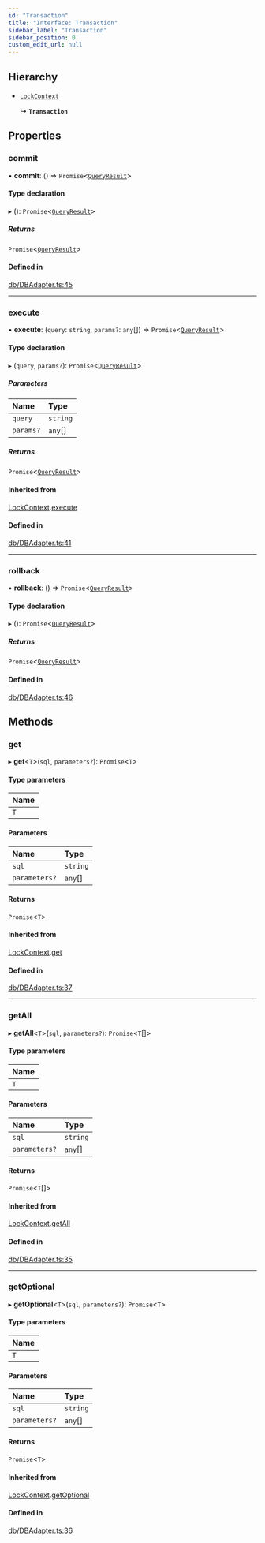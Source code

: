 ```yaml
---
id: "Transaction"
title: "Interface: Transaction"
sidebar_label: "Transaction"
sidebar_position: 0
custom_edit_url: null
---
```


## Hierarchy

- [`LockContext`](LockContext.md)

  ↳ **`Transaction`**

## Properties

### commit

• **commit**: () => `Promise`<[`QueryResult`](QueryResult.md)\>

#### Type declaration

▸ (): `Promise`<[`QueryResult`](QueryResult.md)\>

##### Returns

`Promise`<[`QueryResult`](QueryResult.md)\>

#### Defined in

[db/DBAdapter.ts:45](https://github.com/powersync-ja/powersync-react-native-sdk/blob/65a3c12/packages/powersync-sdk-common/src/db/DBAdapter.ts#L45)

___

### execute

• **execute**: (`query`: `string`, `params?`: `any`[]) => `Promise`<[`QueryResult`](QueryResult.md)\>

#### Type declaration

▸ (`query`, `params?`): `Promise`<[`QueryResult`](QueryResult.md)\>

##### Parameters

| Name | Type |
| :------ | :------ |
| `query` | `string` |
| `params?` | `any`[] |

##### Returns

`Promise`<[`QueryResult`](QueryResult.md)\>

#### Inherited from

[LockContext](LockContext.md).[execute](LockContext.md#execute)

#### Defined in

[db/DBAdapter.ts:41](https://github.com/powersync-ja/powersync-react-native-sdk/blob/65a3c12/packages/powersync-sdk-common/src/db/DBAdapter.ts#L41)

___

### rollback

• **rollback**: () => `Promise`<[`QueryResult`](QueryResult.md)\>

#### Type declaration

▸ (): `Promise`<[`QueryResult`](QueryResult.md)\>

##### Returns

`Promise`<[`QueryResult`](QueryResult.md)\>

#### Defined in

[db/DBAdapter.ts:46](https://github.com/powersync-ja/powersync-react-native-sdk/blob/65a3c12/packages/powersync-sdk-common/src/db/DBAdapter.ts#L46)

## Methods

### get

▸ **get**<`T`\>(`sql`, `parameters?`): `Promise`<`T`\>

#### Type parameters

| Name |
| :------ |
| `T` |

#### Parameters

| Name | Type |
| :------ | :------ |
| `sql` | `string` |
| `parameters?` | `any`[] |

#### Returns

`Promise`<`T`\>

#### Inherited from

[LockContext](LockContext.md).[get](LockContext.md#get)

#### Defined in

[db/DBAdapter.ts:37](https://github.com/powersync-ja/powersync-react-native-sdk/blob/65a3c12/packages/powersync-sdk-common/src/db/DBAdapter.ts#L37)

___

### getAll

▸ **getAll**<`T`\>(`sql`, `parameters?`): `Promise`<`T`[]\>

#### Type parameters

| Name |
| :------ |
| `T` |

#### Parameters

| Name | Type |
| :------ | :------ |
| `sql` | `string` |
| `parameters?` | `any`[] |

#### Returns

`Promise`<`T`[]\>

#### Inherited from

[LockContext](LockContext.md).[getAll](LockContext.md#getall)

#### Defined in

[db/DBAdapter.ts:35](https://github.com/powersync-ja/powersync-react-native-sdk/blob/65a3c12/packages/powersync-sdk-common/src/db/DBAdapter.ts#L35)

___

### getOptional

▸ **getOptional**<`T`\>(`sql`, `parameters?`): `Promise`<`T`\>

#### Type parameters

| Name |
| :------ |
| `T` |

#### Parameters

| Name | Type |
| :------ | :------ |
| `sql` | `string` |
| `parameters?` | `any`[] |

#### Returns

`Promise`<`T`\>

#### Inherited from

[LockContext](LockContext.md).[getOptional](LockContext.md#getoptional)

#### Defined in

[db/DBAdapter.ts:36](https://github.com/powersync-ja/powersync-react-native-sdk/blob/65a3c12/packages/powersync-sdk-common/src/db/DBAdapter.ts#L36)
